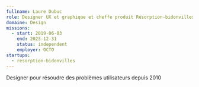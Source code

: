 ```yaml
---
fullname: Laure Dubuc
role: Designer UX et graphique et cheffe produit Résorption-bidonvilles
domaine: Design
missions:
  - start: 2019-06-03
    end: 2023-12-31
    status: independent
    employer: OCTO
startups:
  - resorption-bidonvilles
---
```


Designer pour résoudre des problèmes utilisateurs depuis 2010
